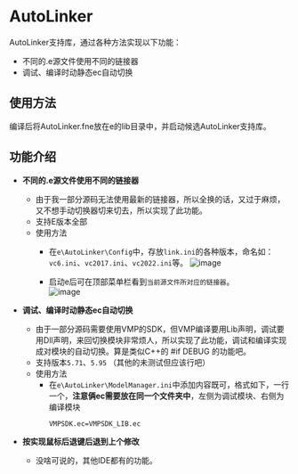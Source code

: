 # AutoLinker

AutoLinker支持库，通过各种方法实现以下功能：
* 不同的.e源文件使用不同的链接器
* 调试、编译时动静态ec自动切换

## 使用方法
编译后将AutoLinker.fne放在e的lib目录中，并启动候选AutoLinker支持库。

## 功能介绍

* **不同的.e源文件使用不同的链接器**
  * 由于我一部分源码无法使用最新的链接器，所以全换的话，又过于麻烦，又不想手动切换器切来切去，所以实现了此功能。
  * 支持E版本全部
  * 使用方法
    * 在`e\AutoLinker\Config`中，存放`link.ini`的各种版本，命名如：`vc6.ini`、`vc2017.ini`、`vc2022.ini`等。
      ![image](https://github.com/aiqinxuancai/AutoLinker/assets/4475018/a32fbc89-8ea1-4ccc-8f08-b245019ca81d)
  
    * 启动e后可在顶部菜单栏看到`当前源文件所对应的链接器`。<br>
      ![image](https://github.com/aiqinxuancai/AutoLinker/assets/4475018/a4ab4cea-2b1d-4532-9c43-5175f298e2b9)

* **调试、编译时动静态ec自动切换**
  * 由于一部分源码需要使用VMP的SDK，但VMP编译要用Lib声明，调试要用Dll声明，来回切换模块非常烦人，所以实现了此功能，调试和编译实现成对模块的自动切换。算是类似C++的 #if DEBUG 的功能吧。
  * 支持版本`5.71`、`5.95` （其他的未测试但应该行吧）
  * 使用方法
    * 在`e\AutoLinker\ModelManager.ini`中添加内容既可，格式如下，一行一个，**注意俩ec需要放在同一个文件夹中**，左侧为调试模块、右侧为编译模块
      ```
      VMPSDK.ec=VMPSDK_LIB.ec
      ```
  
* **按实现鼠标后退键后退到上个修改**
  * 没啥可说的，其他IDE都有的功能。  

